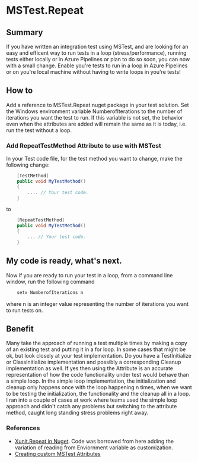 # MSTest.Repeat

## Summary
If you have written an integration test using MSTest, and are looking for an easy and efficent way to run tests in a loop (stress/performance), running tests either locally or in Azure Pipelines or plan to do so soon, you can now with a small change. Enable you're tests to run in a loop in Azure Pipelines or on you're local machine without having to write loops in you're tests! 

## How to
Add a reference to MSTest.Repeat nuget package in your test solution. Set the Windows environment variable NumberofIterations to the number of iterations you want the test to run. If this variable is not set, the behavior even when the attributes are added will remain the same as it is today, i.e. run the test without a loop.


### Add RepeatTestMethod Attribute to use with MSTest
In your Test code file, for the test method you want to change, make the following change:

```csharp
    [TestMethod]
    public void MyTestMethod()
    {
        .... // Your test code.
    }
```
to

```csharp
    [RepeatTestMethod]
    public void MyTestMethod()
    {
        ... // Your test code.
    }
```

## My code is ready, what's next.
Now if you are ready to run your test in a loop, from a command line window, run the following command 

```cmd
    setx NumberofIterations n
```
where n is an integer value representing the number of iterations you want to run tests on. 

## Benefit
Many take the approach of running a test multiple times by making a copy of an existing test and putting it in a for loop. In some cases that might be ok, but look closely at your test implementation. Do you have a TestInitialize or ClassInitialize implementation and possibly a corresponding Cleanup implementation as well. If yes then using the Attribute is an accurate representation of how the code functionality under test would behave than a simple loop. In the simple loop implementation, the initialization and cleanup only happens once with the loop happening n times, when we want to be testing the initialization, the functionality and the cleanup all in a loop.
I ran into a couple of cases at work where teams used the simple loop approach and didn't catch any problems but switching to the attribute method, caught long standing stress problems right away.

### References
* [Xunit.Repeat in Nuget](https://github.com/MarcolinoPT/Xunit.Repeat). Code was borrowed from here adding the variation of reading from Enviornment variable as customization.
* [Creating custom MSTest Attributes](https://www.meziantou.net/mstest-v2-customize-test-execution.htm)
